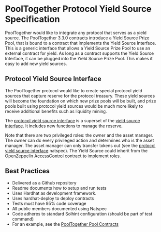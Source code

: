 # PoolTogether Protocol Yield Source Specification

PoolTogether would like to integrate any protocol that serves as a yield source.  The PoolTogether 3.3.0 contracts introduce a Yield Source Prize Pool, that is bound to a contract that implements the Yield Source Interface.  This is a generic interface that allows a Yield Source Prize Pool to use an external contract for yield.  As long as a contract supports the Yield Source Interface, it can be plugged into the Yield Source Prize Pool.  This makes it easy to add new yield sources.

## Protocol Yield Source Interface

The PoolTogether protocol would like to create special protocol yield sources that capture reserve for the protocol treasury.  These yield sources will become the foundation on which new prize pools will be built, and prize pools built using protocol yield sources would be much more likely to receive additional benefits such as liquidity mining.

The [protocol yield source interface](./contracts/IProtocolYieldSource.sol) is a superset of the [yield source interface](./contracts/IYieldSource.sol).  It includes new functions to manage the reserve.

Note that there are two privileged roles: the owner and the asset manager.  The owner can do every privileged action and determines who is the asset manager.  The asset manager can only transfer tokens out (see the [protocol yield source interface](./contracts/IProtocolYieldSource.sol) natspec). The Yield Source could inherit from the OpenZeppelin [AccessControl](https://github.com/OpenZeppelin/openzeppelin-contracts/blob/master/contracts/access/AccessControl.sol) contract to implement roles.

## Best Practices

- Delivered as a Github repository
- Readme documents how to setup and run tests
- Uses Hardhat as development framework.
- Uses hardhat-deploy to deploy contracts
- Tests must have 95% code coverage
- All public members documented using Natspec
- Code adheres to standard Solhint configuration (should be part of test command)
- For an example, see the [PoolTogether Pool Contracts](https://github.com/pooltogether/pooltogether-pool-contracts)
